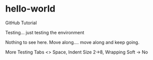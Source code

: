 # hello-world
GitHub Tutorial

Testing... just testing the environment

Nothing to see here. Move along.... move along and keep going.

More Testing Tabs <> Space, Indent Size 2->8, Wrapping Soft -> No
